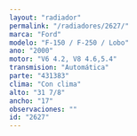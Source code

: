 ```yaml
---
layout: "radiador"
permalink: "/radiadores/2627/"
marca: "Ford"
modelo: "F-150 / F-250 / Lobo"
ano: "2000"
motor: "V6 4.2, V8 4.6,5.4"
transmision: "Automática"
parte: "431383"
clima: "Con clima"
alto: "31 7/8"
ancho: "17"
observaciones: ""
id: "2627"
---
```


